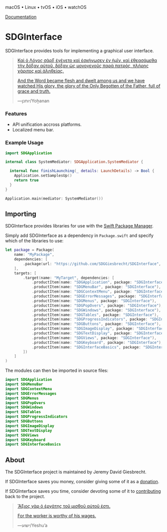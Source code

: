 <!--
 README.md

 This source file is part of the SDGInterface open source project.
 https://sdggiesbrecht.github.io/SDGInterface

 Copyright ©2018–2020 Jeremy David Giesbrecht and the SDGInterface project contributors.

 Soli Deo gloria.

 Licensed under the Apache Licence, Version 2.0.
 See http://www.apache.org/licenses/LICENSE-2.0 for licence information.
 -->

macOS • Linux • tvOS • iOS • watchOS

[Documentation](https://sdggiesbrecht.github.io/SDGInterface/%F0%9F%87%A8%F0%9F%87%A6EN)

# SDGInterface

SDGInterface provides tools for implementing a graphical user interface.

> [Καὶ ὁ Λόγος σὰρξ ἐγένετο καὶ ἐσκήνωσεν ἐν ἡμῖν, καὶ ἐθεασάμεθα τὴν δόξαν αὐτοῦ, δόξαν ὡς μονογενοῦς παρὰ πατρός, πλήρης χάριτος καὶ ἀληθείας.](https://www.biblegateway.com/passage/?search=John+1&version=SBLGNT;NIV)
>
> [And the Word became flesh and dwelt among us and we have watched His glory, the glory of the Only Begotten of the Father, full of grace and truth.](https://www.biblegateway.com/passage/?search=John+1&version=SBLGNT;NIV)
>
> ―‎יוחנן⁩/Yoẖanan

### Features

- API unification accross platforms.
- Localized menu bar.

### Example Usage

```swift
import SDGApplication

internal class SystemMediator: SDGApplication.SystemMediator {

  internal func finishLaunching(_ details: LaunchDetails) -> Bool {
    Application.setSamplesUp()
    return true
  }
}
```

```swift
Application.main(mediator: SystemMediator())
```

## Importing

SDGInterface provides libraries for use with the [Swift Package Manager](https://swift.org/package-manager/).

Simply add SDGInterface as a dependency in `Package.swift` and specify which of the libraries to use:

```swift
let package = Package(
    name: "MyPackage",
    dependencies: [
        .package(url: "https://github.com/SDGGiesbrecht/SDGInterface", .upToNextMinor(from: Version(0, 5, 0))),
    ],
    targets: [
        .target(name: "MyTarget", dependencies: [
            .productItem(name: "SDGApplication", package: "SDGInterface"),
            .productItem(name: "SDGMenuBar", package: "SDGInterface"),
            .productItem(name: "SDGContextMenu", package: "SDGInterface"),
            .productItem(name: "SDGErrorMessages", package: "SDGInterface"),
            .productItem(name: "SDGMenus", package: "SDGInterface"),
            .productItem(name: "SDGPopOvers", package: "SDGInterface"),
            .productItem(name: "SDGWindows", package: "SDGInterface"),
            .productItem(name: "SDGTables", package: "SDGInterface"),
            .productItem(name: "SDGProgressIndicators", package: "SDGInterface"),
            .productItem(name: "SDGButtons", package: "SDGInterface"),
            .productItem(name: "SDGImageDisplay", package: "SDGInterface"),
            .productItem(name: "SDGTextDisplay", package: "SDGInterface"),
            .productItem(name: "SDGViews", package: "SDGInterface"),
            .productItem(name: "SDGKeyboard", package: "SDGInterface"),
            .productItem(name: "SDGInterfaceBasics", package: "SDGInterface"),
        ])
    ]
)
```

The modules can then be imported in source files:

```swift
import SDGApplication
import SDGMenuBar
import SDGContextMenu
import SDGErrorMessages
import SDGMenus
import SDGPopOvers
import SDGWindows
import SDGTables
import SDGProgressIndicators
import SDGButtons
import SDGImageDisplay
import SDGTextDisplay
import SDGViews
import SDGKeyboard
import SDGInterfaceBasics
```

## About

The SDGInterface project is maintained by Jeremy David Giesbrecht.

If SDGInterface saves you money, consider giving some of it as a [donation](https://paypal.me/JeremyGiesbrecht).

If SDGInterface saves you time, consider devoting some of it to [contributing](https://github.com/SDGGiesbrecht/SDGInterface) back to the project.

> [Ἄξιος γὰρ ὁ ἐργάτης τοῦ μισθοῦ αὐτοῦ ἐστι.](https://www.biblegateway.com/passage/?search=Luke+10&version=SBLGNT;NIV)
>
> [For the worker is worthy of his wages.](https://www.biblegateway.com/passage/?search=Luke+10&version=SBLGNT;NIV)
>
> ―‎ישוע/Yeshuʼa
